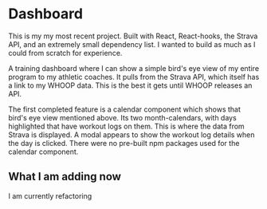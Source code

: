  # Dashboard
This is my my most recent project.
Built with React, React-hooks, the Strava API, and an extremely small dependency list. I wanted to build as much as I could from scratch for experience. 

A training dashboard where I can show a simple bird's eye view of my entire program to my athletic coaches. 
It pulls from the Strava API, which itself has a link to my WHOOP data. This is the best it gets until WHOOP releases an API. 

The first completed feature is a calendar component which shows that bird's eye view mentioned above. 
Its two month-calendars, with days highlighted that have workout logs on them. This is where the data from Strava is displayed.
A modal appears to show the workout log details when the day is clicked. 
There were no pre-built npm packages used for the calendar component.  

## What I am adding now
I am currently refactoring   